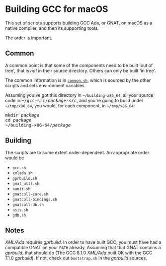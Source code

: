 # Building GCC for macOS #

This set of scripts supports building GCC Ada, or GNAT, on macOS as a
native compiler, and then its supporting tools.

The order is important.

## Common ##

A common point is that some of the components need to be built 'out of
tree', that is *not* in their source directory. Others can only be
built 'in tree'.

The common information is in [`common.sh`](common.sh), which is
sourced by the other scripts and sets environment variables.

Assuming you've got this directory in `~/building-x86_64`, all your
source code in <tt>~/gcc-src/<i>package-src</i></tt>, and you're
going to build under `~/tmp/x86_64`, you would, for each component, in
`~/tmp/x86_64`:

<pre>
mkdir <i>package</i>
cd <i>package</i>
~/building-x86-64/<i>package</i>
</pre>

## Building ##

The scripts are to some extent order-dependent. An appropriate order
would be

* `gcc.sh`
* `xmlada.sh`
* `gprbuild.sh`
* `gnat_util.sh`
* `aunit.sh`
* `gnatcoll-core.sh`
* `gnatcoll-bindings.sh`
* `gnatcoll-db.sh`
* `asis.sh`
* `gdb.sh`

## Notes ##

*XML/Ada* requires *gprbuild*. In order to have built GCC, you must
have had a compatible GNAT on your `PATH` already. Assuming that that
GNAT contains a *gprbuild*, that should do (The GCC 8.1.0 *XML/Ada*
built OK with the GCC 7.1.0 *gprbuild*). If not, check out
`bootstrap.sh` in the *gprbuild* sources.
